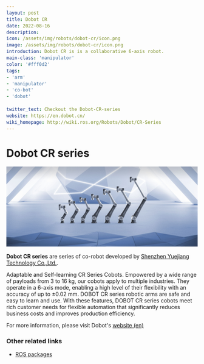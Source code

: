 ```yaml
---
layout: post
title: Dobot CR
date: 2022-08-16
description:
icon: /assets/img/robots/dobot-cr/icon.png
image: /assets/img/robots/dobot-cr/icon.png
introduction: Dobot CR is is a collaborative 6-axis robot.
main-class: 'manipulator'
color: '#fff0d2'
tags:
- 'arm'
- 'manipulator'
- 'co-bot'
- 'dobot'

twitter_text: Checkout the Dobot-CR-series
website: https://en.dobot.cn/
wiki_homepage: http://wiki.ros.org/Robots/Dobot/CR-Series
---
```


# Dobot CR series

![Dobot-CR_series](/assets/img/robots/dobot-cr/image.jpg)

**Dobot CR series** are series of co-robot developed by [Shenzhen Yuejiang Technology Co.,Ltd.](https://en.dobot.cn/about/about-dobot).  

Adaptable and Self-learning CR Series Cobots. Empowered by a wide range of payloads from 3 to 16 kg, our cobots apply to multiple industries. They operate in a 6-axis mode, enabling a high level of their flexibility with an accuracy of up to ±0.02 mm. DOBOT CR series robotic arms are safe and easy to learn and use. With these features, DOBOT CR series cobots meet rich customer needs for flexible automation that significantly reduces business costs and improves production efficiency.   

For more information, please visit Dobot's [website (en)](https://en.dobot.cn/products/cr-series/dobot-cr-series.html)

### Other related links
- [ROS packages](https://github.com/Dobot-Arm/CR_ROS)



